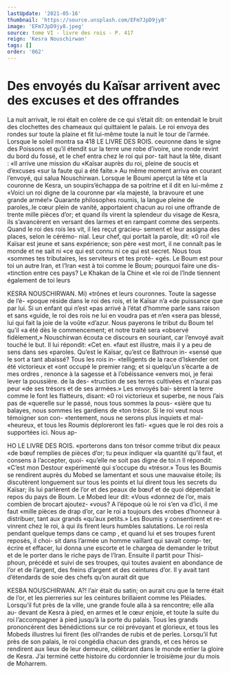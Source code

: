 ```yaml
---
lastUpdate: '2021-05-16'
thumbnail: 'https://source.unsplash.com/EFm7JpD9jy8'
image: 'EFm7JpD9jy8.jpeg'
source: tome VI - livre des rois - P. 417
reign: 'Kesra Nouschirwan'
tags: []
order: '062'
---
```


# Des envoyés du Kaïsar arrivent avec des excuses et des offrandes

La nuit arrivait, le roi était en colère de ce qui s’était dit: on entendait le bruit des clochettes des chameaux qui quittaient le palais. Le roi envoya des rondes sur toute la plaine et fit lui-même toute la nuit le tour de l’armée. Lorsque le soleil montra sa
418 LE LIVRE DES ROIS.
ceuronne dans le signe des Poissons et qu’il étendit
sur la terre une robe d’ivoire, une ronde revint du bord du fossé, et le chef entra chez le roi qui por- tait haut la tête, disant : «Il arrive une mission du «Kaïsar auprès du roi, pleine de soucis et d’excuses
«sur la faute qui a été faite.» Au même moment
arriva en courant l’envoyé, qui salua Nouschirwan. Lorsque le Boumi aperçut la tête et la couronne de Kesra, un soupirs’échappa de sa poitrine et il dit en lui-même z «Voici un roi digne de la couronne par «la majesté, la bravoure et une grande armée!» Quarante philosophes roumis, la langue pleine de paroles,.le cœur plein de vanité, apportaient chacun
au roi une offrande de trente mille pièces d’or; et quand ils virent la splendeur du visage de Kesra, ils s’avancèrent en versant des larmes et en rampant comme des serpents.
Quand le roi des rois les vit, il les reçut gracieu- sement et leur assigna des places, selon le cérémo- nial. Leur chef, qui portait la parole, dit: «0 roi! «le Kaïsar est jeune et sans expérience; son père
«est mort, il ne connaît pas le monde et ne sait ni «ce qui est connu ni ce qui est secret. Nous tous «sommes tes tributaires, les serviteurs et tes proté- «gés. Le Boum est pour toi un autre Iran, et l’Iran
«est à toi comme le Boum; pourquoi faire une dis- «tinction entre ces pays? Le Khakan de la Chine et «le roi de l’lnde tiennent également de toi leurs

KESRA NOUSCHIRWAN. Mi) «trônes et leurs couronnes. Toute la sagesse de l’é-
«poque réside dans le roi des rois, et le Kaïsar n’a
«de puissance que par lui. Si un enfant qui n’est «pas arrivé à l’état d’homme parle sans raison et sans
«guide, le roi des rois ne lui en voudra pas et n’en «sera pas blessé, lui qui fait la joie de la voûte «d’azur. Nous payerons le tribut du Boum tel qu’il
«a été dès le commencement; et notre traité sera «observé fidèlement,»
Nouschirwan écouta ce discours en souriant, car l’envoyé avait touché le but. Il lui répondit: «Cet en.
«faut est illustre, mais il y a peu de sens dans ses «paroles. Qu’est le Kaïsar, qu’est ce Bathroun in-
«sensé que le sort a tant abaissé? Tous les rois in- «telligents de la race d’lskender ont été victorieux et
«ont occupé le premier rang; et si quelqu’un s’écarte
a de mes ordres , renonce à la sagesse et à l’obéissance
«envers moi, je ferai lever la poussière. de la des- «truction de ses terres cultivées et n’aurai pas peur
«de ses trésors et de ses armées.» Les envoyés bai-
sèrent la terre comme le font les flatteurs, disant: «0 roi victorieux et superbe, ne nous l’ais pas de «querelle sur le passé, nous tous sommes la pous- «sière que tu balayes, nous sommes les gardiens de «ton trésor. Si le roi veut nous témoigner son con-
«tentement, nous ne serons plus inquiets et mal- «heureux, et tous les Roumis déploreront les fati- «gues que le roi des rois a supportées ici. Nous ap-

HO LE LIVRE DES ROIS.
«porterons dans ton trésor comme tribut dix peaux «de bœuf remplies de pièces d’or; tu peux indiquer «la quantité qu’il faut, et consens à l’accepter, quoi-
«qu’elle ne soit pas digne de toi.n Il répondit:
«C’est mon Destour expérimenté qui s’occupe du
«trésor.» Tous les Boumis se rendirent auprès du Mobed se lamentant et sous une mauvaise étoile; ils discutèrent longuement sur tous les points et lui dirent tous les secrets du Kaïsar; ils lui parlèrent de
l’or et des peaux de bœuf et de quoi dépendait le repos du pays de Boum. Le Mobed leur dit: «Vous «donnez de l’or, mais combien de brocart ajoutez- «vous? A l’époque où le roi s’en va d’ici, il me faut
«mille pièces de drap d’or, car le roi a toujours des «robes d’honneur à distribuer, tant aux grands «qu’aux petits.» Les Boumis y consentirent et re- vinrent chez le roi, à qui ils firent leurs humbles salutations.
Le roi resla pendant quelque temps dans ce camp , et quand lui et ses troupes furent reposés, il choi- sit dans l’armée un homme vaillant qui savait comp-
ter, écrire et effacer, lui donna une escorte et le chargea de demander le tribut et de le porter dans le riche pays de l’Iran. Ensuite il partit pour Thisi- phoun, précédé et suivi de ses troupes, qui toutes avaient en abondance de l’or et de l’argent, des
freins d’argent et des ceintures d’or. Il y avait tant d’étendards de soie des chefs qu’on aurait dit que

KESBA NOUSCHIRWAN. A?! l’air était du satin; on aurait cru que la terre était
de l’or, et les pierreries sur les ceintures brillaient comme les Pléiades. Lorsqu’il fut près de la ville,
une grande foule alla à sa rencontre; elle alla au- devant de Kesra à pied, en armes et le cœur enjoie, et toute la suite du roi l’accompagner à pied jusqu’à
la porte du palais. Tous les grands prononcèrent des bénédictions sur ce roi prévoyant et glorieux, et
tous les Mobeds illustres lui firent (les oll’randes de rubis et de perles. Lorsqu’il fut près de son palais,
le roi congédia chacun des grands, et ces héros se rendirent aux lieux de leur demeure, célébrant dans
le monde entier la gloire de Kesra. J’ai terminé cette histoire du cordonnier le troisième jour du mois de Moharrem.
